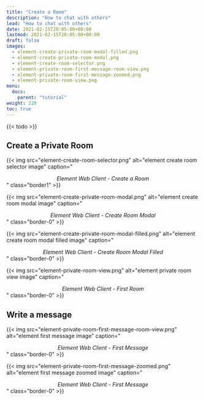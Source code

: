 ```yaml
---
title: "Create a Room"
description: "How to chat with others"
lead: "How to chat with others"
date: 2021-02-15T20:05:00+00:00
lastmod: 2021-02-15T20:05:00+00:00
draft: false
images:
  - element-create-private-room-modal-filled.png
  - element-create-private-room-modal.png
  - element-create-room-selector.png
  - element-private-room-first-message-room-view.png
  - element-private-room-first-message-zoomed.png
  - element-private-room-view.png
menu:
  docs:
    parent: "tutorial"
weight: 220
toc: true
---
```


{{< todo >}}

## Create a Private Room

{{< img src="element-create-room-selector.png" alt="element create room selector image" caption="<center><em>Element Web Client - Create a Room</em></center>" class="border1" >}}

{{< img src="element-create-private-room-modal.png" alt="element create room modal image" caption="<center><em>Element Web Client - Create Room Modal</em></center>" class="border-0" >}}

{{< img src="element-create-private-room-modal-filled.png" alt="element create room modal filled image" caption="<center><em>Element Web Client - Create Room Modal Filled</em></center>" class="border-0" >}}

{{< img src="element-private-room-view.png" alt="element private room view image" caption="<center><em>Element Web Client - First Room</em></center>" class="border-0" >}}

## Write a message

{{< img src="element-private-room-first-message-room-view.png" alt="element first message image" caption="<center><em>Element Web Client - First Message</em></center>" class="border-0" >}}

{{< img src="element-private-room-first-message-zoomed.png" alt="element first message zoomed image" caption="<center><em>Element Web Client - First Message</em></center>" class="border-0" >}}
